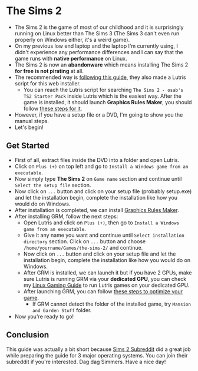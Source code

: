 # The Sims 2
- The Sims 2 is the game of most of our childhood and it is surprisingly running on Linux better than The Sims 3 (The Sims 3 can't even run properly on Windows either, it's a weird game).
- On my previous low end laptop and the laptop I'm currently using, I didn't experience any performance differences and I can say that the game runs with **native performance** on Linux.
- The Sims 2 is now an **abandonware** which means installing The Sims 2 **for free is not pirating** at all.
- The recommended way is [following this guide](https://github.com/voicemxil/TS2-Starter-Pack/wiki/Linux-Specifc-Setup-Steps), they also made a Lutris script for this web installer.
  - You can reach the Lutris script for searching `The Sims 2 - osab's TS2 Starter Pack` inside Lutris which is the easiest way. After the game is installed, it should launch **Graphics Rules Maker**, you should follow [these steps for it](https://docs.google.com/document/d/1UT0HX3cO4xLft2KozGypU_N7ZcGQVr-54QD9asFsx5U/edit#heading=h.6jnaz4t6d3vx).
- However, if you have a setup file or a DVD, I'm going to show you the manual steps.
- Let's begin!
## Get Started
- First of all, extract files inside the DVD into a folder and open Lutris.
- Click on `Plus (+)` on top left and go to `Install a Windows game from an executable`.
- Now simply type **The Sims 2** on `Game name` section and continue until `Select the setup file` section.
- Now click on `...` button and click on your setup file (probably setup.exe) and let the installation begin, complete the installation like how you would do on Windows.
- After installation is completed, we can install [Graphics Rules Maker](https://github.com/voicemxil/TS2-Starter-Pack/blob/main/components/GraphicsRulesMaker-2.3.0-win64.exe).
- After installing GRM, follow the next steps:
  - Open Lutris and click on `Plus (+)`, then go to `Install a Windows game from an executable`.
  - Give it any name you want and continue until `Select installation directory` section. Click on `...` button and choose `/home/yourname/Games/the-sims-2/` and continue.
  - Now click on `...` button and click on your setup file and let the installation begin, complete the installation like how you would do on Windows.
  - After GRM is installed, we can launch it but if you have 2 GPUs, make sure Lutris is running GRM via your **dedicated GPU**, you can check my [Linux Gaming Guide](https://github.com/citloveslinux/Linux-Gaming-Guide/blob/main/1-Prepare-Your-System.md#4--lutrisheroic-games) to run Lutris games on your dedicated GPU.
  - After launching GRM, you can follow [these steps to optimize your game](https://docs.google.com/document/d/1UT0HX3cO4xLft2KozGypU_N7ZcGQVr-54QD9asFsx5U/edit#heading=h.6jnaz4t6d3vx).
    - If GRM cannot detect the folder of the installed game, try `Mansion and Garden Stuff` folder.
- Now you're ready to go!
## Conclusion
This guide was actually a bit short because [Sims 2 Subreddit](https://www.reddit.com/r/sims2/) did a great job while preparing the guide for 3 major operating systems. You can join their subreddit if you're interested. Dag dag Simmers. Have a nice day!

